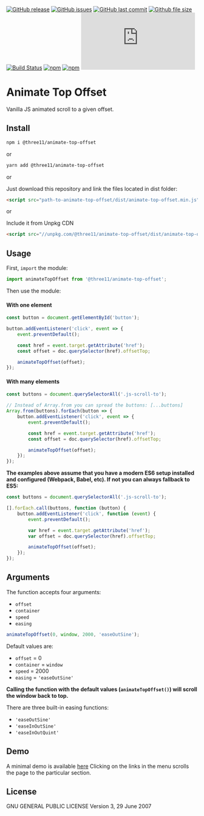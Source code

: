 [![GitHub release](https://img.shields.io/github/release/three11/animate-top-offset.svg)](https://github.com/three11/animate-top-offset/releases/latest)
[![GitHub issues](https://img.shields.io/github/issues/three11/animate-top-offset.svg)](https://github.com/three11/animate-top-offset/issues)
[![GitHub last commit](https://img.shields.io/github/last-commit/three11/animate-top-offset.svg)](https://github.com/three11/animate-top-offset/commits/master)
[![Github file size](https://img.shields.io/github/size/three11/animate-top-offset/dist/animate-top-offset.min.js.svg)](https://github.com/three11/animate-top-offset/)
[![Build Status](https://travis-ci.org/three11/animate-top-offset.svg?branch=master)](https://travis-ci.org/three11/animate-top-offset)
[![npm](https://img.shields.io/npm/dt/@three11/animate-top-offset.svg)](https://www.npmjs.com/package/@three11/animate-top-offset)
[![npm](https://img.shields.io/npm/v/@three11/animate-top-offset.svg)](https://www.npmjs.com/package/@three11/animate-top-offset)
[![Analytics](https://ga-beacon.appspot.com/UA-83446952-1/github.com/three11/animate-top-offset/README.md)](https://github.com/three11/animate-top-offset/)

# Animate Top Offset

Vanilla JS animated scroll to a given offset.

## Install

```sh
npm i @three11/animate-top-offset
```

or

```sh
yarn add @three11/animate-top-offset
```

or

Just download this repository and link the files located in dist folder:

```html
<script src="path-to-animate-top-offset/dist/animate-top-offset.min.js"></script>
```

or

Include it from Unpkg CDN

```html
<script src="//unpkg.com/@three11/animate-top-offset/dist/animate-top-offset.min.js"></script>
```

## Usage

First, `import` the module:

```javascript
import animateTopOffset from '@three11/animate-top-offset';
```

Then use the module:

#### With one element

```javascript
const button = document.getElementById('button');

button.addEventListener('click', event => {
	event.preventDefault();

	const href = event.target.getAttribute('href');
	const offset = doc.querySelector(href).offsetTop;

	animateTopOffset(offset);
});
```

#### With many elements

```javascript
const buttons = document.querySelectorAll('.js-scroll-to');

// Instead of Array.from you can spread the buttons: [...buttons]
Array.from(buttons).forEach(button => {
	button.addEventListener('click', event => {
		event.preventDefault();

		const href = event.target.getAttribute('href');
		const offset = doc.querySelector(href).offsetTop;

		animateTopOffset(offset);
	});
});
```

**The examples above assume that you have a modern ES6 setup installed and configured (Webpack, Babel, etc). If not you can always fallback to ES5:**

```javascript
const buttons = document.querySelectorAll('.js-scroll-to');

[].forEach.call(buttons, function (button) {
	button.addEventListener('click', function (event) {
		event.preventDefault();

		var href = event.target.getAttribute('href');
		var offset = doc.querySelector(href).offsetTop;

		animateTopOffset(offset);
	});
});
```

## Arguments

The function accepts four arguments:

-   `offset`
-   `container`
-   `speed`
-   `easing`

```javascript
animateTopOffset(0, window, 2000, 'easeOutSine');
```

Default values are:

-   `offset` = 0
-   `container` = `window`
-   `speed` = 2000
-   `easing` = `'easeOutSine'`

**Calling the function with the default values (`animateTopOffset()`) will scroll the window back to top.**

There are three built-in easing functions:

-   `'easeOutSine'`
-   `'easeInOutSine'`
-   `'easeInOutQuint'`

## Demo

A minimal demo is available [here](https://github.com/three11/scrollspy/blob/master/demo/index.html)
Clicking on the links in the menu scrolls the page to the particular section.

## License

GNU GENERAL PUBLIC LICENSE
Version 3, 29 June 2007
